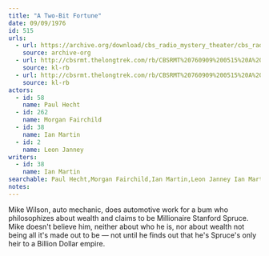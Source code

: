 ```yaml
---
title: "A Two-Bit Fortune"
date: 09/09/1976
id: 515
urls: 
  - url: https://archive.org/download/cbs_radio_mystery_theater/cbs_radio_mystery_theater-0501-0550.zip/cbs_radio_mystery_theater-0501-0550%2Fcbsrmt_0515_a_two_bit_fortun.mp3
    source: archive-org
  - url: http://cbsrmt.thelongtrek.com/rb/CBSRMT%20760909%200515%20A%20Two%20Bit%20Fortune_wuwm_rb.mp3
    source: kl-rb
  - url: http://cbsrmt.thelongtrek.com/rb/CBSRMT%20760909%200515%20A%20Two%20Bit%20Fortune_wbbm_rb%20eq%20levels.mp3
    source: kl-rb
actors:  
  - id: 58
    name: Paul Hecht  
  - id: 262
    name: Morgan Fairchild  
  - id: 38
    name: Ian Martin  
  - id: 2
    name: Leon Janney
writers:  
  - id: 38
    name: Ian Martin
searchable: Paul Hecht,Morgan Fairchild,Ian Martin,Leon Janney Ian Martin
notes:  
---
```

Mike Wilson, auto mechanic, does automotive work for a bum who philosophizes about wealth and claims to be Millionaire Stanford Spruce. Mike doesn't believe him, neither about who he is, nor about wealth not being all it's made out to be — not until he finds out that he's Spruce's only heir to a Billion Dollar empire.